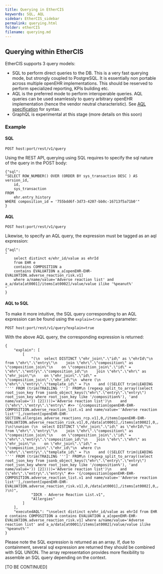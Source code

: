 ```yaml
---
title: Querying in EtherCIS
keywords: SQL, AQL
sidebar: EtherCIS_sidebar
permalink: querying.html
folder: etherCIS
filename: querying.md
---
```


## Querying within EtherCIS

EtherCIS supports 3 query models:

- SQL to perform direct queries to the DB. This is a very fast querying mode, but strongly coupled to PostgreSQL. It is essentially non portable across multiple openEHR implementations. This should be reserved to perform specialized reporting, KPIs building etc.
- AQL is the preferred mode to perform interoperable queries. AQL queries can be used seamlessly to query arbitrary openEHR implementation (hence the vendor neutral characteristic). See [AQL specification](http://www.openehr.org/releases/QUERY/latest/AQL.html) for syntax.
- GraphQL is experimental at this stage (more details on this soon)

### Example

#### SQL

	POST host:port/rest/v1/query 

Using the REST API, querying using SQL requires to specify the sql nature of the query in the POST body:

	{"sql":
	"SELECT ROW_NUMBER() OVER (ORDER BY sys_transaction DESC ) AS version_id, 
		id, 
		sys_transaction 
	FROM 
		ehr.entry_history 
	WHERE composition_id = '755bdd6f-3d73-4207-bb0c-16713f5a71b0'"
	}


#### AQL


	POST host:port/rest/v1/query

Likewise, to specify an AQL query, the expression must be tagged as an aql expression:

	{"aql":
	"
		select distinct e/ehr_id/value as ehrId 
		from EHR e 
		contains COMPOSITION a 
		contains EVALUATION a_a[openEHR-EHR-EVALUATION.adverse_reaction_risk.v1] 
		where a/name/value='Adverse reaction list' and a_a/data[at0001]/items[at0002]/value/value ilike '%peanut%'
	"
	}

#### AQL to SQL

To make it more intuitive, the SQL query corresponding to an AQL expression can be found using the `explain=true` query parameter:


	POST host:port/rest/v1/query?explain=true

With the above AQL query, the corresponding expression is returned:

	{
	    "explain": [
	        [
	            "(\n  select DISTINCT \"ehr_join\".\"id\" as \"ehrId\"\n  from \"ehr\".\"entry\"\n    join \"ehr\".\"composition\" as \"composition_join\"\n    on \"composition_join\".\"id\" = \"ehr\".\"entry\".\"composition_id\"\n    join \"ehr\".\"ehr\" as \"ehr_join\"\n    on \"ehr_join\".\"id\" = \"composition_join\".\"ehr_id\"\n  where (\n    \"ehr\".\"entry\".\"template_id\" = ?\n    and ((SELECT trim(LEADING '''' FROM (trim(TRAILING ''']' FROM\n (regexp_split_to_array((select root_json_key from jsonb_object_keys(\"ehr\".\"entry\".\"entry\") root_json_key where root_json_key like '/composition%'), 'and name/value=')) [2]))))='Adverse reaction list')\n    and (\"ehr\".\"entry\".\"entry\" #>> '{/composition[openEHR-EHR-COMPOSITION.adverse_reaction_list.v1 and name/value=''Adverse reaction list''],/content[openEHR-EHR-SECTION.allergies_adverse_reactions_rcp.v1],0,/items[openEHR-EHR-EVALUATION.adverse_reaction_risk.v1],0,/data[at0001],/items[at0002],0,/value,value}'ilike'%peanut%')\n  )\n)\nunion (\n  select DISTINCT \"ehr_join\".\"id\" as \"ehrId\"\n  from \"ehr\".\"entry\"\n    join \"ehr\".\"composition\" as \"composition_join\"\n    on \"composition_join\".\"id\" = \"ehr\".\"entry\".\"composition_id\"\n    join \"ehr\".\"ehr\" as \"ehr_join\"\n    on \"ehr_join\".\"id\" = \"composition_join\".\"ehr_id\"\n  where (\n    \"ehr\".\"entry\".\"template_id\" = ?\n    and ((SELECT trim(LEADING '''' FROM (trim(TRAILING ''']' FROM\n (regexp_split_to_array((select root_json_key from jsonb_object_keys(\"ehr\".\"entry\".\"entry\") root_json_key where root_json_key like '/composition%'), 'and name/value=')) [2]))))='Adverse reaction list')\n    and (\"ehr\".\"entry\".\"entry\" #>> '{/composition[openEHR-EHR-COMPOSITION.adverse_reaction_list.v1 and name/value=''Adverse reaction list''],/content[openEHR-EHR-EVALUATION.adverse_reaction_risk.v1],0,/data[at0001],/items[at0002],0,/value,value}'ilike'%peanut%')\n  )\n)",
	            "IDCR - Adverse Reaction List.v1",
	            "Allergies"
	        ]
	    ],
	    "executedAQL": "\nselect distinct e/ehr_id/value as ehrId from EHR e contains COMPOSITION a contains EVALUATION a_a[openEHR-EHR-EVALUATION.adverse_reaction_risk.v1] where a/name/value='Adverse reaction list' and a_a/data[at0001]/items[at0002]/value/value ilike '%peanut%'"
	}  

Please note the SQL expression is returned as an array. If, due to containment, several sql expression are returned they should be combined with SQL UNION. The array representation provides more flexibility to assemble an SQL query depending on the context.

[TO BE CONTINUED]